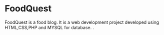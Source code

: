 # FoodQuest
FoodQuest is a food blog. It is a web development project developed using HTML,CSS,PHP and MYSQL for database. .
